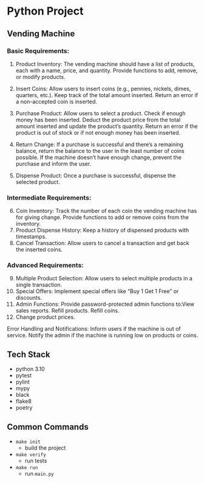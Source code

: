 # Python Project

## Vending Machine

### Basic Requirements:

1. Product Inventory:
    The vending machine should have a list of products, each with a name, price, and quantity.
    Provide functions to add, remove, or modify products.

2. Insert Coins:
    Allow users to insert coins (e.g., pennies, nickels, dimes, quarters, etc.).
    Keep track of the total amount inserted.
    Return an error if a non-accepted coin is inserted.

3. Purchase Product:
    Allow users to select a product.
    Check if enough money has been inserted.
    Deduct the product price from the total amount inserted and update the product’s quantity.
    Return an error if the product is out of stock or if not enough money has been inserted.

4. Return Change:
    If a purchase is successful and there’s a remaining balance, return the balance to the user in the least number of coins possible.
    If the machine doesn’t have enough change, prevent the purchase and inform the user.

5. Dispense Product:
    Once a purchase is successful, dispense the selected product.

### Intermediate Requirements:
6. Coin Inventory:
    Track the number of each coin the vending machine has for giving change.
    Provide functions to add or remove coins from the inventory.
7. Product Dispense History:
    Keep a history of dispensed products with timestamps.
8. Cancel Transaction:
    Allow users to cancel a transaction and get back the inserted coins.

### Advanced Requirements:
9. Multiple Product Selection:
    Allow users to select multiple products in a single transaction.
10. Special Offers:
    Implement special offers like “Buy 1 Get 1 Free” or discounts.
11. Admin Functions:
        Provide password-protected admin functions to:View sales reports.
        Refill products.
        Refill coins.
12. Change product prices.

Error Handling and Notifications:
Inform users if the machine is out of service.
Notify the admin if the machine is running low on products or coins.

## Tech Stack
 - python 3.10
 - pytest
 - pylint
 - mypy
 - black
 - flake8
 - poetry

## Common Commands
- `make init`
    - build the project
- `make verify`
    - run tests
- `make run`
    - run `main.py`

    